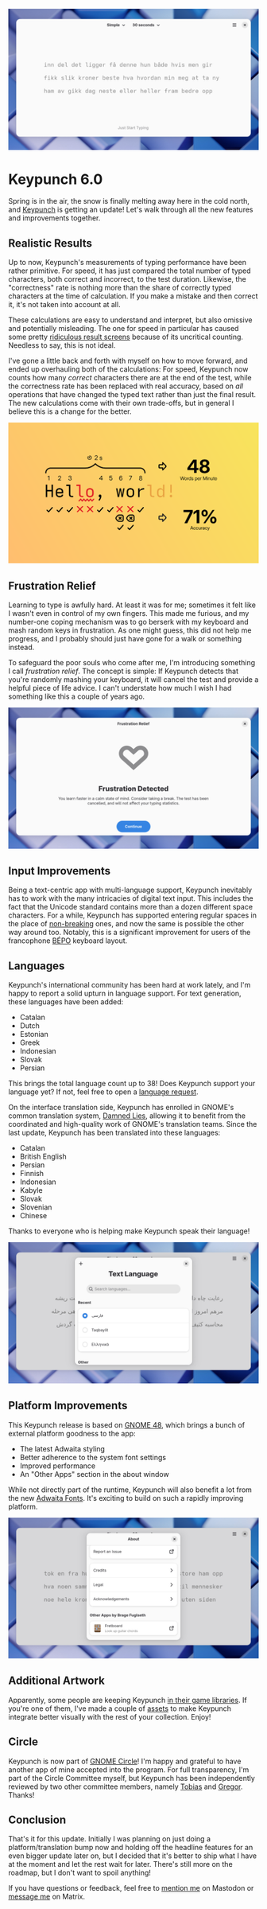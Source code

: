 ![Keypunch 6.0](./keypunch-6.0.jpeg)

# Keypunch 6.0

Spring is in the air, the snow is finally melting away here in the cold north, and [Keypunch](https://apps.gnome.org/Keypunch) is getting an update! Let's walk through all the new features and improvements together.

## Realistic Results

Up to now, Keypunch's measurements of typing performance have been rather primitive. For speed, it has just compared the total number of typed characters, both correct and incorrect, to the test duration. Likewise, the "correctness" rate is nothing more than the share of correctly typed characters at the time of calculation. If you make a mistake and then correct it, it's not taken into account at all.

These calculations are easy to understand and interpret, but also omissive and potentially misleading. The one for speed in particular has caused some pretty [ridiculous result screens](https://github.com/bragefuglseth/keypunch/issues/85) because of its uncritical counting. Needless to say, this is not ideal.

I've gone a little back and forth with myself on how to move forward, and ended up overhauling both of the calculations: For speed, Keypunch now counts how many *correct* characters there are at the end of the test, while the correctness rate has been replaced with real accuracy, based on *all* operations that have changed the typed text rather than just the final result. The new calculations come with their own trade-offs, but in general I believe this is a change for the better.

![An overview of the new result calculations](./results-calculation.svg)

## Frustration Relief

Learning to type is awfully hard. At least it was for me; sometimes it felt like I wasn't even in control of my own fingers. This made me furious, and my number-one coping mechanism was to go berserk with my keyboard and mash random keys in frustration. As one might guess, this did not help me progress, and I probably should just have gone for a walk or something instead.

To safeguard the poor souls who come after me, I'm introducing something I call *frustration relief*. The concept is simple: If Keypunch detects that you're randomly mashing your keyboard, it will cancel the test and provide a helpful piece of life advice. I can't understate how much I wish I had something like this a couple of years ago.

![Frustration relief in action](./frustration-relief.jpeg)

## Input Improvements

Being a text-centric app with multi-language support, Keypunch inevitably has to work with the many intricacies of digital text input. This includes the fact that the Unicode standard contains more than a dozen different space characters. For a while, Keypunch has supported entering regular spaces in the place of [non-breaking](https://en.wikipedia.org/wiki/Non-breaking_space) ones, and now the same is possible the other way around too. Notably, this is a significant improvement for users of the francophone [BÉPO](https://bepo.fr/) keyboard layout.

## Languages

Keypunch's international community has been hard at work lately, and I'm happy to report a solid upturn in language support. For text generation, these languages have been added:

- Catalan
- Dutch
- Estonian
- Greek
- Indonesian
- Slovak
- Persian

This brings the total language count up to 38! Does Keypunch support your language yet? If not, feel free to open a [language request](https://github.com/bragefuglseth/keypunch/issues/new?template=language_request.yaml).

On the interface translation side, Keypunch has enrolled in GNOME's common translation system, [Damned Lies](https://l10n.gnome.org), allowing it to benefit from the coordinated and high-quality work of GNOME's translation teams. Since the last update, Keypunch has been translated into these languages:

- Catalan
- British English
- Persian
- Finnish
- Indonesian
- Kabyle
- Slovak
- Slovenian
- Chinese

Thanks to everyone who is helping make Keypunch speak their language!

![A preview of the extended language support](text-languages.jpeg)

## Platform Improvements

This Keypunch release is based on [GNOME 48](https://release.gnome.org/48), which brings a bunch of external platform goodness to the app:

- The latest Adwaita styling
- Better adherence to the system font settings
- Improved performance
- An "Other Apps" section in the about window

While not directly part of the runtime, Keypunch will also benefit a lot from the new [Adwaita Fonts](https://blogs.gnome.org/monster/introducing-adwaita-fonts/). It's exciting to build on such a rapidly improving platform.

![The new "Other Apps" section in the about window](./about-other-apps.jpeg)

## Additional Artwork

Apparently, some people are keeping Keypunch [in their game libraries](https://github.com/bragefuglseth/keypunch/issues/97). If you're one of them, I've made a couple of [assets](https://github.com/bragefuglseth/keypunch/tree/main/data/artwork) to make Keypunch integrate better visually with the rest of your collection. Enjoy!

## Circle

Keypunch is now part of [GNOME Circle](https://circle.gnome.org)! I'm happy and grateful to have another app of mine accepted into the program. For full transparency, I'm part of the Circle Committee myself, but Keypunch has been independently reviewed by two other committee members, namely [Tobias](https://tobiasbernard.com) and [Gregor](https://codeberg.org/gregorni). Thanks!

## Conclusion

That's it for this update. Initially I was planning on just doing a platform/translation bump now and holding off the headline features for an even bigger update later on, but I decided that it's better to ship what I have at the moment and let the rest wait for later. There's still more on the roadmap, but I don't want to spoil anything!

If you have questions or feedback, feel free to [mention me](https://fosstodon.org/@bragefuglseth) on Mastodon or [message me](https://matrix.to/#/@bragefuglseth:gnome.org) on Matrix.